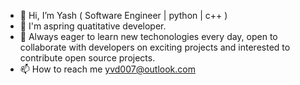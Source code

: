 - 👋 Hi, I’m Yash ( Software Engineer | python | c++ )
- 🌱 I'm aspring quatitative developer.
- 💞️ Always eager to learn new techonologies every day, open to collaborate with developers on exciting projects and interested to contribute open source projects.
- 📫 How to reach me yvd007@outlook.com

<!---
YVD7/YVD7 is a ✨ special ✨ repository because its `README.md` (this file) appears on your GitHub profile.
You can click the Preview link to take a look at your changes.
--->
